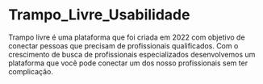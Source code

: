 # Trampo_Livre_Usabilidade
Trampo livre é uma plataforma que foi criada em 2022 com objetivo de conectar pessoas que precisam de profissionais qualificados. Com o crescimento de busca de profissionais especializados desenvolvemos um plataforma que você pode conectar um dos nosso profissionais sem ter complicação.
